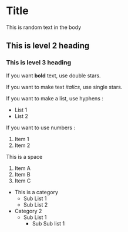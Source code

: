 # Title

This is random text in the body

## This is level 2 heading

### This is level 3 heading

If you want **bold** text, use double stars.

If you want to make text *italics*, use single stars.

If you want to make a list, use hyphens :
- List 1
- List 2

If you want to use numbers :
1. Item 1
2. Item 2


This is a space

1. Item A
1. Item B
1. Item C

- This is a category
  - Sub List 1
  - Sub List 2
- Category 2
  - Sub List 1
    - Sub Sub list 1
